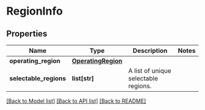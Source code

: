 # RegionInfo

## Properties
Name | Type | Description | Notes
------------ | ------------- | ------------- | -------------
**operating_region** | [**OperatingRegion**](OperatingRegion.md) |  | 
**selectable_regions** | **list[str]** | A list of unique selectable regions. | 

[[Back to Model list]](../README.md#documentation-for-models) [[Back to API list]](../README.md#documentation-for-api-endpoints) [[Back to README]](../README.md)


